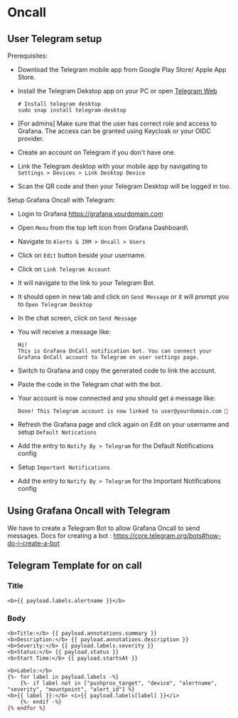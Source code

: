 # Oncall

## User Telegram setup

Prerequisites:

- Download the Telegram mobile app from Google Play Store/ Apple App Store.
- Install the Telegram Dekstop app on your PC or open [Telegram Web](https://web.telegram.org)

  ```console
  # Install telegram desktop
  sudo snap install telegram-desktop
  ```

- [For admins] Make sure that the user has correct role and access to Grafana.
  The access can be granted using Keycloak or your OIDC provider.

- Create an account on Telegram if you don't have one.
- Link the Telegram desktop with your mobile app by navigating to `Settings > Devices > Link Desktop Device`
- Scan the QR code and then your Telegram Desktop will be logged in too.

Setup Grafana Oncall with Telegram:

- Login to Grafana https://grafana.yourdomain.com
- Open `Menu` from the top left icon from Grafana Dashboard\
- Navigate to `Alerts & IRM > Oncall > Users`
- Click on `Edit` button beside your username.
- Click on `Link Telegram Account`
- It will navigate to the link to your Telegram Bot.
- It should open in new tab and click on `Send Message` or it will prompt you to `Open Telegram Desktop`
- In the chat screen, click on `Send Message`
- You will receive a message like:
  
  ```raw
  Hi!
  This is Grafana OnCall notification bot. You can connect your Grafana OnCall account to Telegram on user settings page.
  ```

- Switch to Grafana and copy the generated code to link the account.
- Paste the code in the Telegram chat with the bot.
- Your account is now connected and you should get a message like:

  ```raw
  Done! This Telegram account is now linked to user@yourdomain.com 🎉
  ```

- Refresh the Grafana page and click again on Edit on your username and setup `Default Notications`
- Add the entry to `Notify By > Telegram` for the Default Notifications config
- Setup `Important Notifications`
- Add the entry to `Notify By > Telegram` for the Important Notifications config

## Using Grafana Oncall with Telegram

We have to create a Telegram Bot to allow Grafana Oncall to send messages.
Docs for creating a bot : https://core.telegram.org/bots#how-do-i-create-a-bot


## Telegram Template for on call

### Title
```
<b>{{ payload.labels.alertname }}</b>
```

### Body
```
<b>Title:</b> {{ payload.annotations.summary }}
<b>Description:</b> {{ payload.annotations.description }}
<b>Severity:</b> {{ payload.labels.severity }}
<b>Status:</b> {{ payload.status }}
<b>Start Time:</b> {{ payload.startsAt }}

<b>Labels:</b>
{%- for label in payload.labels -%}
    {%- if label not in ["pushprox_target", "device", "alertname", "severity", "mountpoint", "alert_id"] %}
<b>{{ label }}:</b> <i>{{ payload.labels[label] }}</i>
    {%- endif -%}
{% endfor %}
```
